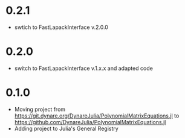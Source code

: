 0.2.1
=====
- swtich to FastLapackInterface v.2.0.0

0.2.0
=====
- switch to FastLapackInterface v.1.x.x and adapted code

0.1.0
======
- Moving project from https://git.dynare.org/DynareJulia/PolynomialMatrixEquations.jl to https://github.com/DynareJulia/PolynomialMatrixEquations.jl
- Adding project to Julia's General Registry
